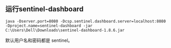 
## 运行sentinel-dashboard

```shell
java -Dserver.port=8080 -Dcsp.sentinel.dashboard.server=localhost:8080 -Dproject.name=sentinel-dashboard -jar C:\Users\Dell\Downloads\sentinel-dashboard-1.8.6.jar
```

默认用户名和密码都是 sentinel。